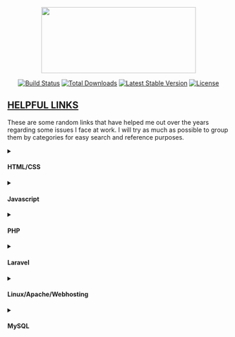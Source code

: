 <p align="center"><a href="https://dreywandowski.xyz/helpful_links/1064.svg" target="_blank"><img src="https://dreywandowski.xyz/images/10624.svg" width="350" height="150"></a></p>

<p align="center">
<a href="#"><img src="https://travis-ci.org/laravel/framework.svg" alt="Build Status"></a>
<a href="#"><img src="https://img.shields.io/packagist/dt/laravel/framework" alt="Total Downloads"></a>
<a href="#"><img src="https://img.shields.io/packagist/v/laravel/framework" alt="Latest Stable Version"></a>
<a href="#"><img src="https://img.shields.io/packagist/l/laravel/framework" alt="License"></a>
</p>

## <u>HELPFUL LINKS</u>

These are some random links that have helped me out over the years regarding some issues I face at work.
I will try as much as possible to group them by categories for easy search and reference purposes.

<details>
  <summary><h4>HTML/CSS</h4></summary>
  
  1. <i><a href="https://sweetalert2.github.io/"> Make awesome alerts for Web projects</a></i>
      
</details>
<details>
  <summary><h4>Javascript</h4></summary>
  
  1. Regex to Validate Nigerian Phone Numbers.
````
   var regex2    = /234\d{11}$/; //For Phone Numbers in International Format (234xxxxxxxxxx)
     var gsm       = '23436377723000';
     var verify = gsm.includes("+");
     if(!gsm.match(regex2) || (verify)){
       console.log("Invalid Phone Number Specified. \nEnter Right Digit either in International Format 234xxxxxxxxxx");
      
     }
   
     else{
       console.log('coollllll, working' + verify );
       }  
````
</details>
<details>
  <summary><h4>PHP</h4></summary>
  <ol>
  <li><i><a href="https://twitter.com/dreywandowski/status/1346514361725186049/"> Autoload</a></i></li>
    <li><i><a href="https://twitter.com/dreywandowski/status/1346514361725186049/"> How to Deploy Laravel Project with Apache on Ubuntu</a></i></li>
   </ol>   
</details>
<details>
  <summary><h4>Laravel</h4></summary>
  <ol>
  <li><i><a href="https://stackoverflow.com/questions/23411520/how-to-fix-error-laravel-log-could-not-be-opened/"> How to fix Error: laravel.log could not be opened?</a></i>
  
  ````
  sudo -su root
  cd to the root of laravel project
  
  sudo chown -R Aduramimo:www-data storage
  sudo chown -R Aduramimo:www-data bootstrap/cache
       bootstrap/cache   
  chmod -R 775 storage 
  ``````
  </li>
  </ol>    
</details>
<details>
  <summary><h4>Linux/Apache/Webhosting</h4></summary>
  <ol>
  <li><i><a href="https://usefulangle.com/post/326/azure-install-linux-apache-mysql-php-phpmyadmin-lamp-stack-ubuntu-18-04/"> How to Install LAMP (Linux, Apache, MySql & PHP) on Azure with Ubuntu 18.04</a></i></li>
 <li><i><a href="https://askubuntu.com/questions/1029177/error-1698-28000-access-denied-for-user-rootlocalhost-at-ubuntu-18-04/"> ERROR 1698 (28000): Access denied for user 'root'@'localhost' at Ubuntu 18.04</a></i></li>
   <li><i><a href="https://stackoverflow.com/questions/55237257/mysql-validate-password-policy-unknown-system-variable/"> MySQL validate_password_policy unknown system variable</a></i></li>
   <li><i><a href=" https://askubuntu.com/questions/232442/how-do-i-navigate-between-directories-in-terminal/"> How do I navigate between directories in terminal?</a></i></li>
         <li><i><a href="https://www.digitalocean.com/community/tutorials/how-to-set-up-apache-virtual-hosts-on-ubuntu-18-04-quickstart/"> How To Set Up Apache Virtual Hosts on Ubuntu 18.04 [Quickstart]</a></i></li>
         <li><i><a href="https://www.interserver.net/tips/kb/deploy-laravel-project-apache-ubuntu//"> How to Deploy Laravel Project with Apache on Ubuntu</a></i></li>
         <li><i><a href="https://blog.quickadminpanel.com/laravel-public-folder-how-to-configure-domains-for-in-apachenginx/"> Laravel /public Folder: How to Configure Domains for in Apache/Nginx</a></i></li>
          <li><i><a href="https://www.edureka.co/community/81090/chmod-changing-permissions-of-root-operation-not-permitted/"> Linux: chmod changing permissions of root Operation not permitted/ how to switch users</a></i></li>
                               
</ol>      
</details>
<details>
  <summary><h4>MySQL</h4></summary>
  
  <ol>
  <li>
  Left Outer Join:
  
  ````sql
                          SELECT hmrs_persdet.staffid, title,surname,othnames,gender,mstatus,DATE_FORMAT(dofbirth,'%d/%m/%Y') as dofbirth,branch, nrank,nrank,DATE_FORMAT(dofemp,'%d/%m/%Y') as dofemp,DATE_FORMAT(confdate,'%d/%m/%Y') as confdate,emptype, dept,sstatus,superv,dept,sstate, CONCAT(saddr1,' ', saddr2,' ', saddr3) as address , semail as emails, conemail  as cemails, sgsm  as gsm, fname, desig  FROM `hmrs_persdet`
                        
                                        LEFT JOIN hmrs_contact as contact
                        
                                        on hmrs_persdet.staffid = contact.staffid
                        
                                        LEFT JOIN hmrs_uploads as uploads
                                        on hmrs_persdet.staffid = uploads.staffid
                        
                                        WHERE (docclass ='PHO')
                        
                                        and $this->status";
````
</li>

<li>
 
 Subquery
   ```
   ``"SELECT staffid,title,surname,othnames,gender,mstatus,DATE_FORMAT(dofbirth,'%d/%m/%Y') as dofbirth,branch, nrank,nrank,DATE_FORMAT(dofemp,'%d/%m/%Y') as dofemp,DATE_FORMAT(confdate,'%d/%m/%Y') as confdate,emptype, dept,sstatus,superv,dept,sstate, (SELECT CONCAT(saddr1,' ', saddr2,' ', saddr3) as address from hmrs_contact where staffid ='$this->userid' ) as contact,(SELECT semail from hmrs_contact where staffid ='$this->userid') as emails, (SELECT conemail from hmrs_contact where staffid ='$this->userid') as cemails, (SELECT sgsm from hmrs_contact where staffid = '$this->userid') as gsm, (SELECT fname from hmrs_uploads where (staffid = '$this->userid')  and (docclass ='PHO')) as fname FROM `hmrs_persdet` where staffid = '$this->userid' ";
```
</li>

  <li><i><a href="https://stackoverflow.com/questions/43094726/your-password-does-not-satisfy-the-current-policy-requirements/">  Your password does not satisfy the current policy requirements</a></i></li>


</ol>
</details>

 
 


 
 
